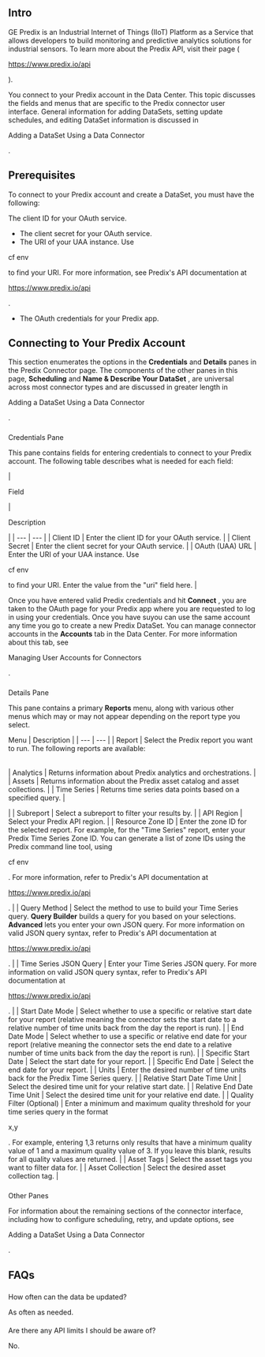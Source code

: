 

Intro
-------

GE Predix is an Industrial Internet of Things (IIoT) Platform as a Service that allows developers to build monitoring and predictive analytics solutions for industrial sensors. To learn more about the Predix API, visit their page (

https://www.predix.io/api

).


 You connect to your Predix account in the Data Center. This topic discusses the fields and menus that are specific to the Predix connector user interface. General information for adding DataSets, setting update schedules, and editing DataSet information is discussed in

Adding a DataSet Using a Data Connector

.


 Prerequisites
---------------

To connect to your Predix account and create a DataSet, you must have the following:

 The client ID for your OAuth service.
* The client secret for your OAuth service.
* The URI of your UAA instance. Use

cf env

to find your URI. For more information, see Predix's API documentation at

https://www.predix.io/api

.
* The OAuth credentials for your Predix app.

Connecting to Your Predix Account
-----------------------------------


 This section enumerates the options in the
 **Credentials**
 and
 **Details**
 panes in the Predix Connector page. The components of the other panes in this page,
 **Scheduling**
 and
 **Name & Describe Your DataSet**
 , are universal across most connector types and are discussed in greater length in

Adding a DataSet Using a Data Connector

.


###

Credentials Pane


 This pane contains fields for entering credentials to connect to your Predix account. The following table describes what is needed for each field:


|

Field

|

Description

|
| --- | --- |
|
 Client ID
  |
 Enter the client ID for your OAuth service.
  |
|
 Client Secret
  |
 Enter the client secret for your OAuth service.
  |
|
 OAuth (UAA) URL
  |
 Enter the URI of your UAA instance. Use

cf env

to find your URI. Enter the value from the "uri" field here.
  |


 Once you have entered valid Predix credentials and hit
 **Connect**
 , you are taken to the OAuth page for your Predix app where you are requested to log in using your credentials. Once you have suyou can use the same account any time you go to create a new Predix DataSet. You can manage connector accounts in the
 **Accounts**
 tab in the Data Center. For more information about this tab, see

Managing User Accounts for Connectors

.


###
 Details Pane

This pane contains a primary
 **Reports**
 menu, along with various other menus which may or may not appear depending on the report type you select.


 Menu
  |
 Description
  |
| --- | --- |
|
 Report
  |
 Select the Predix report you want to run. The following reports are available:


|  |  |
| --- | --- |
|
 Analytics
  |
 Returns information about Predix analytics and orchestrations.
  |
|
 Assets
  |
 Returns information about the Predix asset catalog and asset collections.
  |
|
 Time Series
  |
 Returns time series data points based on a specified query.
  |

|
|
 Subreport
  |
 Select a subreport to filter your results by.
  |
|
 API Region
  |
 Select your Predix API region.
  |
|
 Resource Zone ID
  |
 Enter the zone ID for the selected report. For example, for the "Time Series" report, enter your Predix Time Series Zone ID. You can generate a list of zone IDs using the Predix command line tool, using

cf env

. For more information, refer to Predix's API documentation at

https://www.predix.io/api

.
  |
|
 Query Method
  |
 Select the method to use to build your Time Series query.
 **Query Builder**
 builds a query for you based on your selections.
 **Advanced**
 lets you enter your own JSON query. For more information on valid JSON query syntax, refer to Predix's API documentation at

https://www.predix.io/api

.
  |
|
 Time Series JSON Query
  |
 Enter your Time Series JSON query. For more information on valid JSON query syntax, refer to Predix's API documentation at

https://www.predix.io/api

.
  |
|
 Start Date Mode
  |
 Select whether to use a specific or relative start date for your report (relative meaning the connector sets the start date to a relative number of time units back from the day the report is run).
  |
|
 End Date Mode
  |
 Select whether to use a specific or relative end date for your report (relative meaning the connector sets the end date to a relative number of time units back from the day the report is run).
  |
|
 Specific Start Date
  |
 Select the start date for your report.
  |
|
 Specific End Date
  |
 Select the end date for your report.
  |
|
 Units
  |
 Enter the desired number of time units back for the Predix Time Series query.
  |
|
 Relative Start Date Time Unit
  |
 Select the desired time unit for your relative start date.
  |
|
 Relative End Date Time Unit
  |
 Select the desired time unit for your relative end date.
  |
|
 Quality Filter (Optional)
  |
 Enter a minimum and maximum quality threshold for your time series query in the format

x,y

. For example, entering 1,3 returns only results that have a minimum quality value of 1 and a maximum quality value of 3. If you leave this blank, results for all quality values are returned.
  |
|
 Asset Tags
  |
 Select the asset tags you want to filter data for.
  |
|
 Asset Collection
  |
 Select the desired asset collection tag.
  |


###
 Other Panes

For information about the remaining sections of the connector interface, including how to configure scheduling, retry, and update options, see

Adding a DataSet Using a Data Connector

.


 FAQs
------


#####
 How often can the data be updated?

As often as needed.

####
 Are there any API limits I should be aware of?

No.

